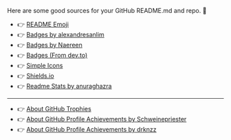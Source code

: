 Here are some good sources for your GitHub README.md and repo. :hugs:

- :point_right: <a href="https://github.com/ikatyang/emoji-cheat-sheet/blob/master/README.md">README Emoji</a>
- :point_right: <a href="https://github.com/alexandresanlim/Badges4-README.md-Profile">Badges by alexandresanlim</a>
- :point_right: <a href="https://github.com/Naereen/badges">Badges by Naereen</a>
- :point_right: <a href="https://dev.to/envoy_/150-badges-for-github-pnk">Badges (From dev.to)</a>
- :point_right: <a href="https://simpleicons.org/">Simple Icons</a>
- :point_right: <a href="https://shields.io/category/build">Shields.io</a>
- :point_right: <a href="https://github.com/anuraghazra/github-readme-stats">Readme Stats by anuraghazra</a>
***
- :point_right: <a href="https://github.com/lucthienphong1120/github-trophies">About GitHub Trophies</a>
- :point_right: <a href="https://github.com/Schweinepriester/github-profile-achievements">About GitHub Profile Achievements by Schweinepriester</a>
- :point_right: <a href="https://github.com/drknzz/GitHub-Achievements">About GitHub Profile Achievements by drknzz</a>
